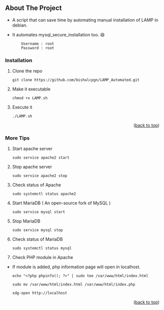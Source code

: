 <a name="readme-top"></a>

## About The Project

* A script that can save time by automating manual installation of LAMP in debian.

* It automates mysql_secure_installation too. :smile:

          Username : root
          Password : root
          
 
          
### Installation

1. Clone the repo
   ```
   git clone https://github.com/bishalcpgn/LAMP_Automated.git
   ```
   
2. Make it executable
   ```
   chmod +x LAMP.sh
   ```
   
3. Execute it 
   ```
   ./LAMP.sh
   ```

<p align="right">(<a href="#readme-top">back to top</a>)</p>

### More Tips 

1. Start apache server 
   ```
   sudo service apache2 start
   ```
   
2. Stop apache server 
   ```
   sudo service apache2 stop
   ```
   
3. Check status of Apache 
   ```
   sudo systemctl status apache2
   ```

4. Start MariaDB ( An open-source fork of MySQL )
   ```
   sudo service mysql start
   ``` 
   
5. Stop MariaDB 
   ``` ssh 
   sudo service mysql stop
   ``` 
   
6. Check status of MariaDB
   ```ssh
   sudo systemctl status mysql
   ```
    
   
 7. Check PHP module in Apache


* If module is added, php information page will open in localhost. 


    ```ssh
    echo "<?php phpinfo(); ?>" | sudo tee /var/www/html/index.html
      
    sudo mv /var/www/html/index.html /var/www/html/index.php
      
    xdg-open http://localhost
    ```
<p align="right">(<a href="#readme-top">back to top</a>)</p>












